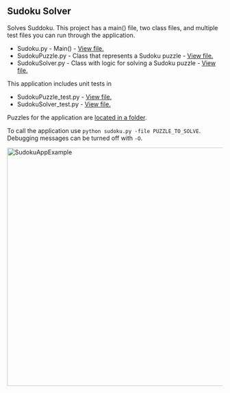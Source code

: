 ## Sudoku Solver

Solves Suddoku. This project has a main() file, two class files, and multiple test files you can run through the application.

- Sudoku.py - Main() - [View file.](https://github.com/ICodeForCoffee/Sudoku/blob/main/Sudoku.py)
- SudokuPuzzle.py - Class that represents a Sudoku puzzle - [View file.](https://github.com/ICodeForCoffee/Sudoku/blob/main/SudokuPuzzle.py)
- SudokuSolver.py - Class with logic for solving a Sudoku puzzle - [View file.](https://github.com/ICodeForCoffee/Sudoku/blob/main/SudokuSolver.py)

This application includes unit tests in

- SudokuPuzzle_test.py - [View file.](https://github.com/ICodeForCoffee/Sudoku/blob/main/SudokuPuzzle_test.py)
- SudokuSolver_test.py - [View file.](https://github.com/ICodeForCoffee/Sudoku/blob/main/SudokuSolver_test.py)

Puzzles for the application are [located in a folder](https://github.com/ICodeForCoffee/Sudoku/tree/main/SudokuPuzzles).

To call the application use `python sudoku.py -file PUZZLE_TO_SOLVE`. Debugging messages can be turned off with `-O`.

<img width="556" alt="SudokuAppExample" src="https://github.com/user-attachments/assets/5bea2b61-10e9-45d2-9c1a-a983abda20d3" />
